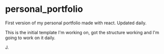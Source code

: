 # personal_portfolio
First version of my personal portfolio made with react. Updated daily.

This is the initial template I'm working on, got the structure working and I'm going to
work on it daily.

J.
